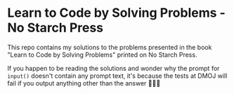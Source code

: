 # Learn to Code by Solving Problems - No Starch Press

This repo contains my solutions to the problems presented in the book "Learn to Code by Solving Problems" printed on No Starch Press. 

If you happen to be reading the solutions and wonder why the prompt for `input()` doesn't contain any prompt text, it's because the tests at DMOJ will fail if you output anything other than the answer 🤷🏻‍♂️